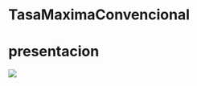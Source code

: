 # TasaMaximaConvencional

<h1>presentacion</h1>
<img src="https://github.com/crls12opazo/TasaMaximaConvencional/blob/master/PruebaCumplo1.gif"/>
